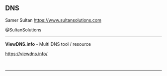 ## DNS

Samer Sultan
https://www.sultansolutions.com

@SultanSolutions

---


**ViewDNS.info** - Multi DNS tool / resource 

https://viewdns.info/

&nbsp;
&nbsp;

---
